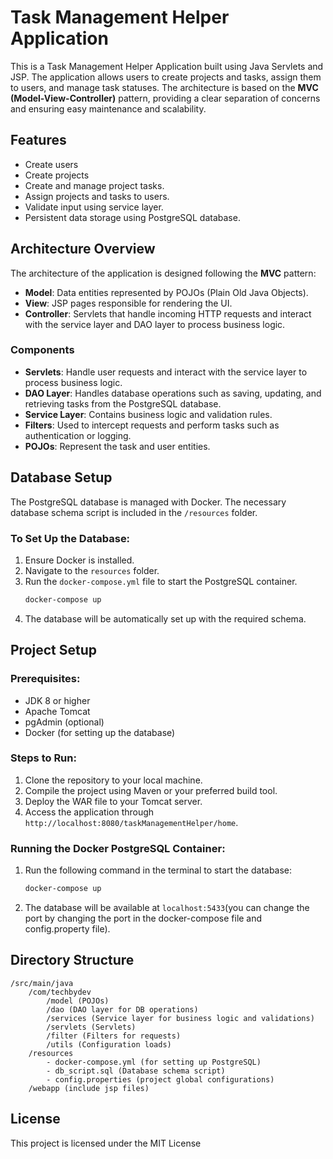 
# Task Management Helper Application

This is a Task Management Helper Application built using Java Servlets and JSP. The application allows users to create projects and tasks, assign them to users, and manage task statuses. The architecture is based on the **MVC (Model-View-Controller)** pattern, providing a clear separation of concerns and ensuring easy maintenance and scalability.

## Features
- Create users
- Create projects
- Create and manage project tasks.
- Assign projects and tasks to users.
- Validate input using service layer.
- Persistent data storage using PostgreSQL database.

## Architecture Overview
The architecture of the application is designed following the **MVC** pattern:
- **Model**: Data entities represented by POJOs (Plain Old Java Objects).
- **View**: JSP pages responsible for rendering the UI.
- **Controller**: Servlets that handle incoming HTTP requests and interact with the service layer and DAO layer to process business logic.

### Components
- **Servlets**: Handle user requests and interact with the service layer to process business logic.
- **DAO Layer**: Handles database operations such as saving, updating, and retrieving tasks from the PostgreSQL database.
- **Service Layer**: Contains business logic and validation rules.
- **Filters**: Used to intercept requests and perform tasks such as authentication or logging.
- **POJOs**: Represent the task and user entities.

## Database Setup
The PostgreSQL database is managed with Docker. The necessary database schema script is included in the `/resources` folder.

### To Set Up the Database:
1. Ensure Docker is installed.
2. Navigate to the `resources` folder.
3. Run the `docker-compose.yml` file to start the PostgreSQL container.
   ```bash
   docker-compose up
   ```
4. The database will be automatically set up with the required schema.

## Project Setup

### Prerequisites:
- JDK 8 or higher
- Apache Tomcat
- pgAdmin (optional)
- Docker (for setting up the database)

### Steps to Run:
1. Clone the repository to your local machine.
2. Compile the project using Maven or your preferred build tool.
3. Deploy the WAR file to your Tomcat server.
4. Access the application through `http://localhost:8080/taskManagementHelper/home`.

### Running the Docker PostgreSQL Container:
1. Run the following command in the terminal to start the database:
   ```bash
   docker-compose up
   ```
2. The database will be available at `localhost:5433`(you can change the port by changing the port in the docker-compose file and config.property file).

## Directory Structure

```
/src/main/java
    /com/techbydev
        /model (POJOs)
        /dao (DAO layer for DB operations)
        /services (Service layer for business logic and validations)
        /servlets (Servlets)
        /filter (Filters for requests)
        /utils (Configuration loads)
    /resources
        - docker-compose.yml (for setting up PostgreSQL)
        - db_script.sql (Database schema script)
        - config.properties (project global configurations)
    /webapp (include jsp files)
```

## License
This project is licensed under the MIT License


